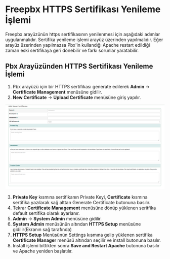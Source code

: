 # Freepbx HTTPS Sertifikası Yenileme İşlemi

Freepbx arayüzünün https sertifikasının yenilenmesi için aşağıdaki adımlar uygulanmalıdır. Sertifika yenileme işlemi arayüz üzerinden yapılmalıdır. Eğer arayüz üzerinden yapılmazsa Pbx'in kullandığı Apache restart edildiği zaman eski sertifikaya geri dönebilir ve farkı sorunlar yaratabilir.

## Pbx Arayüzünden HTTPS Sertifikası Yenileme İşlemi

1. Pbx arayüzü için bir HTTPS sertifikası generate edilerek **Admin** -> **Certificate Management** menüsüne gidilir.
2. **New Certificate** -> **Upload Certificate** menüsüne giriş yapılır.

![Freepbx Sertifika Yükleme Menüsü](sertifika.png)

3. **Private Key** kısmına sertifikanın Private Keyi, **Certificate** kısmına sertifika yazılarak sağ alttan Generate Certificate butonuna basılır.
4. Tekrar **Certificate Management** menüsüne dönüp yüklenen seritfika default sertifika olarak ayarlanır.
5. **Admin** -> **System Admin** menüsüne gidilir.
6. **System Admin** menüsünün altından **HTTPS Setup** menüsüne gidilir(Ekranın sağ tarafında)
7. **HTTPS Setup** Menüsünün Settings kısmına gelip yüklenen sertifika **Certificate Manager** menüsü altından seçilir ve install butonuna basılır.
8. Install işlemi bittikten sonra **Save and Restart Apache** butonuna basılır ve Apache yeniden başlatılır.
